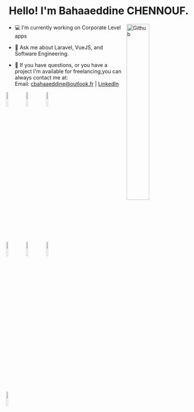 <h1 align="center">Hello! I'm Bahaaeddine CHENNOUF.</h1> 

<a href="https://github.com//"><img width="35%" align="right" alt="Github" src="https://github.com/TheDudeThatCode/TheDudeThatCode/blob/master/Assets/Developer.gif" /></a>


- 💻 I’m currently working on Corporate Level apps

- 💬 Ask me about Laravel, VueJS, and Software Engineering.

- 💼 If you have questions, or you have a project I'm available for freelancing,you can always contact me at: <br>
   Email: cbahaaeddine@outlook.fr | <a href="https://www.linkedin.com/in/bahaa-eddine-1a92b0197/">LinkedIn</a>
   
<code><img width="10%" src="https://www.vectorlogo.zone/logos/laravel/laravel-ar21.svg"></code>
<code><img width="10%" src="https://www.vectorlogo.zone/logos/mysql/mysql-ar21.svg"></code>
<code><img width="10%" src="https://www.vectorlogo.zone/logos/vuejs/vuejs-ar21.svg"></code>
<br><br>
<code><img width="10%" src="https://www.vectorlogo.zone/logos/javascript/javascript-ar21.svg"></code>
<code><img width="10%" src="https://www.vectorlogo.zone/logos/oracle/oracle-ar21.svg"></code>
<code><img width="10%" src="https://www.vectorlogo.zone/logos/nuxtjs/nuxtjs-ar21.svg"></code>
<br><br>
<code><img width="10%" src="https://www.vectorlogo.zone/logos/getbootstrap/getbootstrap-ar21.svg"></code>


<!--
**Bahaaeddine/Bahaaeddine** is a ✨ _special_ ✨ repository because its `README.md` (this file) appears on your GitHub profile.

Here are some ideas to get you started:

- 🔭 I’m currently working on ...
- 🌱 I’m currently learning ...
- 👯 I’m looking to collaborate on ...
- 🤔 I’m looking for help with ...
- 💬 Ask me about ...
- 📫 How to reach me: ...
- 😄 Pronouns: ...
- ⚡ Fun fact: ...
-->
